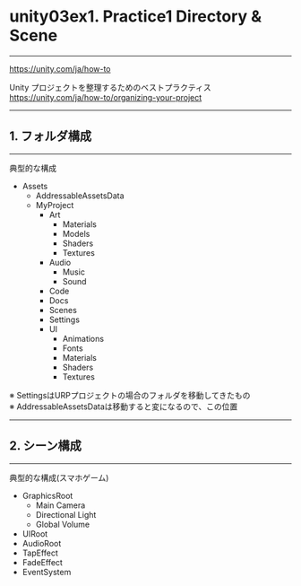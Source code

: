 # unity03ex1. Practice1 Directory & Scene
________________________________________
https://unity.com/ja/how-to

Unity プロジェクトを整理するためのベストプラクティス  
https://unity.com/ja/how-to/organizing-your-project

________________________________________
## 1. フォルダ構成
________________________________________
典型的な構成

- Assets
    - AddressableAssetsData
    - MyProject
        - Art
            - Materials
            - Models
            - Shaders
            - Textures
        - Audio
            - Music
            - Sound
        - Code
        - Docs
        - Scenes
        - Settings
        - UI
            - Animations
            - Fonts
            - Materials
            - Shaders
            - Textures

※ SettingsはURPプロジェクトの場合のフォルダを移動してきたもの  
※ AddressableAssetsDataは移動すると変になるので、この位置

________________________________________
## 2. シーン構成
________________________________________
典型的な構成(スマホゲーム)

- GraphicsRoot
    - Main Camera
    - Directional Light
    - Global Volume
- UIRoot
- AudioRoot
- TapEffect
- FadeEffect
- EventSystem
